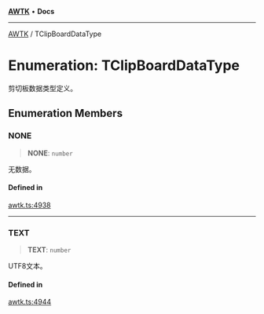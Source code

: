 [**AWTK**](../README.md) • **Docs**

***

[AWTK](../globals.md) / TClipBoardDataType

# Enumeration: TClipBoardDataType

剪切板数据类型定义。

## Enumeration Members

### NONE

> **NONE**: `number`

无数据。

#### Defined in

[awtk.ts:4938](https://github.com/zlgopen/awtk-binding/blob/a193834fdb1c1ee98bdcf84db4b6e5fd059e1d7c/tools/code_gen/js/output/awtk.ts#L4938)

***

### TEXT

> **TEXT**: `number`

UTF8文本。

#### Defined in

[awtk.ts:4944](https://github.com/zlgopen/awtk-binding/blob/a193834fdb1c1ee98bdcf84db4b6e5fd059e1d7c/tools/code_gen/js/output/awtk.ts#L4944)
